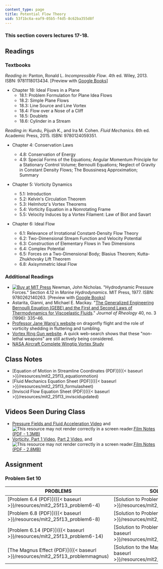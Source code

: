 ```yaml
---
content_type: page
title: Potential Flow Theory
uid: 53f1bc6a-eaf9-05b5-f4d5-8c62ba355d8f
---
```


### This section covers lectures 17-18.

Readings
--------

### Textbooks

_Reading in:_ Panton, Ronald L. _Incompressible Flow_. 4th ed. Wiley, 2013. ISBN: 9781118013434. \[Preview with [Google Books](http://books.google.com/books?id=sa4eAAAAQBAJ&pg=PAfrontcover)\]

*   Chapter 18: Ideal Flows in a Plane
    *   18.1: Problem Formulation for Plane Idea Flows
    *   18.2: Simple Plane Flows
    *   18.3: Line Source and Line Vortex
    *   18.4: Flow over a Nose of a Cliff
    *   18.5: Doublets
    *   18.6: Cylinder in a Stream

_Reading in:_ Kundu, Pijush K., and Ira M. Cohen. _Fluid Mechanics_. 6th ed. Academic Press, 2015. ISBN: 9780124059351.

*   Chapter 4: Conservation Laws
    *   4.8: Conservation of Energy
    *   4.9: Special Forms of the Equations; Angular Momentum Principle for a Stationary Control Volume; Bernoulli Equations; Neglect of Gravity in Constant Density Flows; The Boussinesq Approximation; Summary

*   Chapter 5: Vorticity Dynamics
    *   5.1: Introduction
    *   5.2: Kelvin's Circulation Theorem
    *   5.3: Helmhotz's Vortex Theorems
    *   5.4: Vorticity Equation in a Nonrotating Frame
    *   5.5: Velocity Induces by a Vortex Filament: Law of Biot and Savart

*   Chapter 6: Ideal Flow
    *   6.1: Relevance of Irrotational Constant-Density Flow Theory
    *   6.2: Two-Dimensional Stream Function and Velocity Potential
    *   6.3: Construction of Elementary Flows in Two Dimensions
    *   6.4: Complex Potential
    *   6.5: Forces on a Two-Dimensional Body; Blasius Theorem; Kutta-Zhukhovsky Lift Theorem
    *   6.8: Axisymmetric Ideal Flow

### Additional Readings

*   [![Buy at MIT Press](/images/mp_logo.gif)](https://mitpress.mit.edu/9780262140263) Newman, John Nicholas. "Hydrodynamic Pressure Forces." Section 4.12 in _Marine Hydrodynamics_. MIT Press, 1977. ISBN: 9780262140263. \[Preview with [Google Books](http://books.google.com/books?id=nj-k_lAmaBYC&pg=PA132=onepage)\]
*   Astarita, Gianni, and Michael E. Mackay. "[The Generalized Engineering Bernoulli Equation (GEBE) and the First and Second Laws of Thermodynamics for Viscoelastic Fluids](http://dx.doi.org/10.1122/1.550746)." _Journal of Rheology_ 40, no. 3 (1996): 335–46.
*   [Professor Jane Wang's website](http://dragonfly.tam.cornell.edu/) on dragonfly flight and the role of vorticity shedding in fluttering and tumbling.
*   [Vortex Ring Gun website](https://defense-update.com/20071205_vortex-ring.html). A quick web-search shows that these "non-lethal weapons" are still actively being considered.
*   [NASA Aircraft Complete Wingtip Vortex Study](http://www.spaceref.com/news/viewpr.html?pid=6940)

Class Notes
-----------

*   [Equation of Motion in Streamline Coordinates (PDF)]({{< baseurl >}}/resources/mit2_25f13_equationmotion)
*   [Fluid Mechanics Equation Sheet (PDF)]({{< baseurl >}}/resources/mit2_25f13_formulasheet)
*   [Inviscid Flow Equation Sheet (PDF)]({{< baseurl >}}/resources/mit2_25f13_inviscidupdated)

Videos Seen During Class
------------------------

*   [Pressure Fields and Fluid Acceleration Video](https://youtu.be/LI9Mi1KhFTs) and ![This resource may not render correctly in a screen reader.](/images/inacessible.gif)[Film Notes (PDF - 1.3MB)](http://web.mit.edu/hml/ncfmf/06PFFA.pdf)
*   [Vorticity, Part 1 Video](https://youtu.be/loCLkcYEWD4), [Part 2 Video](https://youtu.be/h6bmrRFYFbc), and ![This resource may not render correctly in a screen reader.](/images/inacessible.gif)[Film Notes (PDF - 2.8MB)](http://web.mit.edu/hml/ncfmf/09VOR.pdf)

Assignment
----------

### Problem Set 10

| PROBLEMS | SOLUTIONS |
| --- | --- |
| [Problem 6.4 (PDF)]({{< baseurl >}}/resources/mit2_25f13_problem6-4) | [Solution to Problem 6.4 (PDF)]({{< baseurl >}}/resources/mit2_25f13_solution6-4) |
| [Problem 6.8 (PDF)]({{< baseurl >}}/resources/mit2_25f13_problem6-8) | [Solution to Problem 6.8 (PDF)]({{< baseurl >}}/resources/mit2_25f13_solution6-8) |
| [Problem 6.14 (PDF)]({{< baseurl >}}/resources/mit2_25f13_problem6-14) | [Solution to Problem 6.14 (PDF)]({{< baseurl >}}/resources/mit2_25f13_solution6-14) |
| [The Magnus Effect (PDF)]({{< baseurl >}}/resources/mit2_25f13_problemmagnus) | [Solution to the Magnus Effect (PDF)]({{< baseurl >}}/resources/mit2_25f13_solutionmagnus)